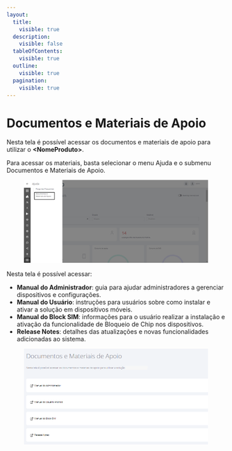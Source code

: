 ```yaml
---
layout:
  title:
    visible: true
  description:
    visible: false
  tableOfContents:
    visible: true
  outline:
    visible: true
  pagination:
    visible: true
---
```


# Documentos e Materiais de Apoio

Nesta tela é possível acessar os documentos e materiais de apoio para utilizar o **\<NomeProduto>**.

Para acessar os materiais, basta selecionar o menu Ajuda e o submenu Documentos e Materiais de Apoio.

<figure><img src="../../.gitbook/assets/3 (2).png" alt=""><figcaption></figcaption></figure>

Nesta tela é possível acessar:

* **Manual do Administrador**: guia para ajudar administradores a gerenciar dispositivos e configurações.
* **Manual do Usuário**: instruções para usuários sobre como instalar e ativar a solução em dispositivos móveis.
* **Manual do Block SIM**: informações para o usuário realizar a instalação e ativação da funcionalidade de Bloqueio de Chip nos dispositivos.
* **Release Notes**: detalhes das atualizações e novas funcionalidades adicionadas ao sistema.

<figure><img src="../../.gitbook/assets/Captura de tela 2024-06-03 175145.png" alt=""><figcaption></figcaption></figure>
